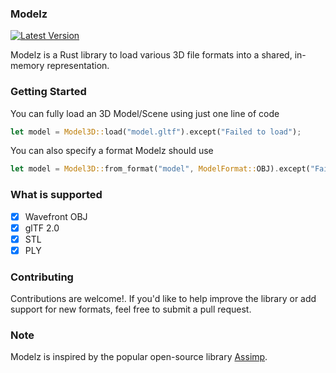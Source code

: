 ### Modelz
[![Latest Version]][crates.io]

[Latest Version]: https://img.shields.io/crates/v/modelz.svg
[crates.io]: https://crates.io/crates/modelz

Modelz is a Rust library to load various 3D file formats into a shared, in-memory representation.

### Getting Started
You can fully load an 3D Model/Scene using just one line of code
```rust
let model = Model3D::load("model.gltf").except("Failed to load");
```
You can also specify a format Modelz should use
```rust
let model = Model3D::from_format("model", ModelFormat::OBJ).except("Failed to load")
```

### What is supported

- [x] Wavefront OBJ
- [x] glTF 2.0 
- [x] STL
- [x] PLY

### Contributing

Contributions are welcome!. If you'd like to help improve the library or add support for new formats, feel free to submit a pull request.

### Note

Modelz is inspired by the popular open-source library [Assimp](https://github.com/assimp/assimp).